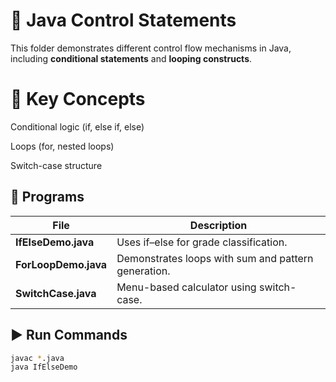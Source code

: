 # 🔁 Java Control Statements

This folder demonstrates different control flow mechanisms in Java, including **conditional statements** and **looping constructs**.

# 🧠 Key Concepts

Conditional logic (if, else if, else)

Loops (for, nested loops)

Switch-case structure


## 📂 Programs
| File | Description |
|------|--------------|
| **IfElseDemo.java** | Uses if–else for grade classification. |
| **ForLoopDemo.java** | Demonstrates loops with sum and pattern generation. |
| **SwitchCase.java** | Menu-based calculator using switch-case. |

## ▶️ Run Commands
```bash
javac *.java
java IfElseDemo
